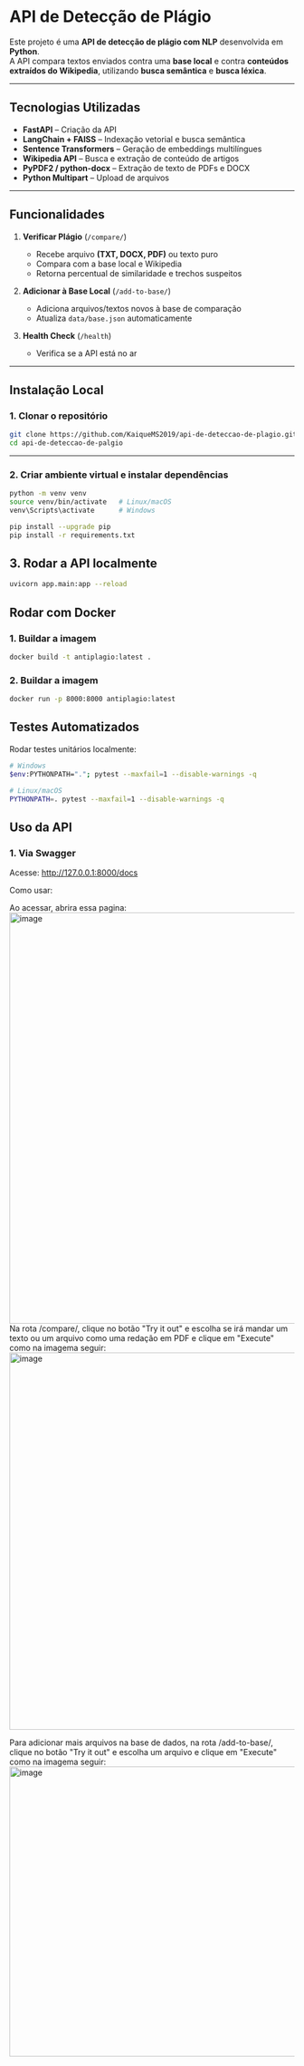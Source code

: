 # API de Detecção de Plágio

Este projeto é uma **API de detecção de plágio com NLP** desenvolvida em **Python**.  
A API compara textos enviados contra uma **base local** e contra **conteúdos extraídos do Wikipedia**, utilizando **busca semântica** e **busca léxica**.

---

## **Tecnologias Utilizadas**

- **FastAPI** – Criação da API
- **LangChain + FAISS** – Indexação vetorial e busca semântica
- **Sentence Transformers** – Geração de embeddings multilíngues
- **Wikipedia API** – Busca e extração de conteúdo de artigos
- **PyPDF2 / python-docx** – Extração de texto de PDFs e DOCX
- **Python Multipart** – Upload de arquivos

---

## **Funcionalidades**

1. **Verificar Plágio** (`/compare/`)
   - Recebe arquivo **(TXT, DOCX, PDF)** ou texto puro
   - Compara com a base local e Wikipedia
   - Retorna percentual de similaridade e trechos suspeitos

2. **Adicionar à Base Local** (`/add-to-base/`)
   - Adiciona arquivos/textos novos à base de comparação
   - Atualiza `data/base.json` automaticamente

3. **Health Check** (`/health`)
   - Verifica se a API está no ar

---

## **Instalação Local**

### **1. Clonar o repositório**
```bash
git clone https://github.com/KaiqueMS2019/api-de-deteccao-de-plagio.git
cd api-de-deteccao-de-palgio
```
---

### **2. Criar ambiente virtual e instalar dependências**
```bash
python -m venv venv
source venv/bin/activate   # Linux/macOS
venv\Scripts\activate      # Windows

pip install --upgrade pip
pip install -r requirements.txt
```
## **3. Rodar a API localmente**
```bash
uvicorn app.main:app --reload
```
## **Rodar com Docker**

### **1. Buildar a imagem**
```bash
docker build -t antiplagio:latest .
```
### **2. Buildar a imagem**
```bash
docker run -p 8000:8000 antiplagio:latest
```
## **Testes Automatizados**

Rodar testes unitários localmente:
```bash
# Windows
$env:PYTHONPATH="."; pytest --maxfail=1 --disable-warnings -q

# Linux/macOS
PYTHONPATH=. pytest --maxfail=1 --disable-warnings -q
```
## **Uso da API**
### **1. Via Swagger**
Acesse:
   http://127.0.0.1:8000/docs
   
Como usar:

   Ao acessar, abrira essa pagina:
<img width="1472" height="726" alt="image" src="https://github.com/user-attachments/assets/18b3d441-1242-491b-a862-2f8fa29934da" />
Na rota /compare/, clique no botão "Try it out" e escolha se irá mandar um texto ou um arquivo como uma redação em PDF e clique em "Execute" como na imagema seguir:
<img width="1779" height="666" alt="image" src="https://github.com/user-attachments/assets/d34bc448-a2fa-43af-bae7-0066be243a69" />

Para adicionar mais arquivos na base de dados, na rota /add-to-base/, clique no botão "Try it out" e escolha um arquivo e clique em "Execute" como na imagema seguir:
<img width="1778" height="512" alt="image" src="https://github.com/user-attachments/assets/b50020cc-8aae-4b6b-b12a-c5c006018182" />




